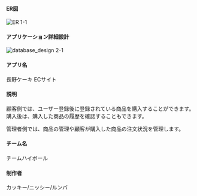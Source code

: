 <h4>ER図</h4>

![ER 1-1](https://user-images.githubusercontent.com/72184121/103072389-cdb7f580-4608-11eb-8c0b-09c742b2cc4e.jpg)

<h4>アプリケーション詳細設計</h4>

![database_design 2-1](https://user-images.githubusercontent.com/72184121/103072471-fb9d3a00-4608-11eb-9e73-07a36ac11ec5.jpg)


<h4>アプリ名</h4>
長野ケーキ ECサイト


<h4>説明</h4>
顧客側では、ユーザー登録後に登録されている商品を購入することができます。
購入後は、購入した商品の履歴を確認することもできます。

管理者側では、商品の管理や顧客が購入した商品の注文状況を管理します。

<h4>チーム名</h4>
チームハイボール

<h4>制作者</h4>
カッキー/ニッシー/ルンバ